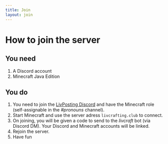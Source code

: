 ```yaml
---
title: Join
layout: join
---
```

# How to join the server
## You need
1. A Discord account
2. Minecraft Java Edition

## You do
1. You need to join the [LivPosting Discord](https://discord.gg/9s7TvFx) and have the Minecraft role (self-assignable in the *#pronouns* channel). 
2. Start Minecraft and use the server adress `livcrafting.club` to connect. 
3. On joining, you will be given a code to send to the *livcraft* bot (via Discord DM). Your Discord and Minecraft accounts will be linked.
4. Rejoin the server.
5. Have fun
